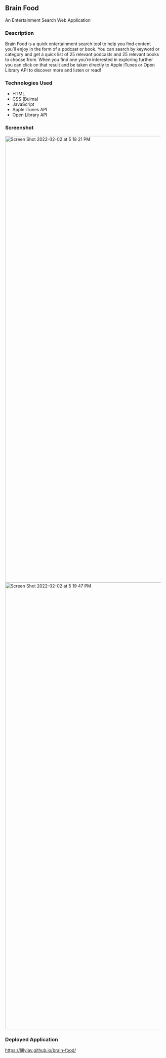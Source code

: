 ## Brain Food
An Entertainment Search Web Application

### Description
Brain Food is a quick entertainment search tool to help you find content you’ll enjoy in the form of a podcast or book. You can search by keyword or category and get a quick list of 25 relevant podcasts and 25 relevant books to choose from. When you find one you’re interested in exploring further you can click on that result and be taken directly to Apple iTunes or Open Library API to discover more and listen or read!

### Technologies Used
- HTML
- CSS (Bulma)
- JavaScript
- Apple iTunes API
- Open Library API

### Screenshot
<img width="1440" alt="Screen Shot 2022-02-02 at 5 18 21 PM" src="https://user-images.githubusercontent.com/93904532/152259815-9c861355-72b8-460f-8e97-5c6212018589.png">
<img width="1440" alt="Screen Shot 2022-02-02 at 5 19 47 PM" src="https://user-images.githubusercontent.com/93904532/152259948-f327778b-97b2-4b4a-9bc6-7fcc4a4884dc.png">


### Deployed Application
https://lillylav.github.io/brain-food/
